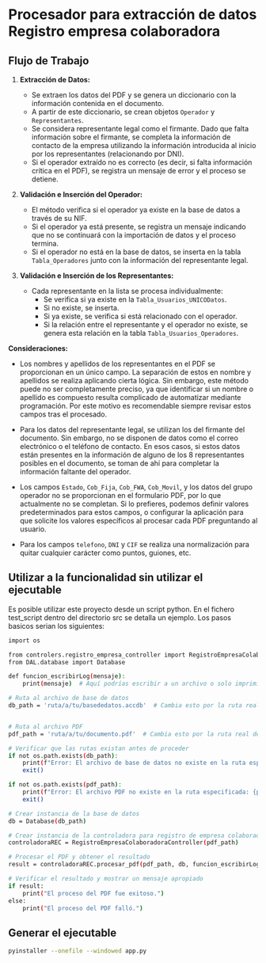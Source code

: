 # Procesador para extracción de datos Registro empresa colaboradora

## Flujo de Trabajo

1. **Extracción de Datos:**
   - Se extraen los datos del PDF y se genera un diccionario con la información contenida en el documento.
   - A partir de este diccionario, se crean objetos `Operador` y `Representantes`.
   - Se considera representante legal como el firmante. Dado que falta información sobre el firmante, se completa la información de contacto de la empresa utilizando la información introducida al inicio por los representantes (relacionando por DNI).
   - Si el operador extraído no es correcto (es decir, si falta información crítica en el PDF), se registra un mensaje de error y el proceso se detiene.

2. **Validación e Inserción del Operador:**
   - El método verifica si el operador ya existe en la base de datos a través de su NIF.
   - Si el operador ya está presente, se registra un mensaje indicando que no se continuará con la importación de datos y el proceso termina.
   - Si el operador no está en la base de datos, se inserta en la tabla `Tabla_Operadores` junto con la información del representante legal.

3. **Validación e Inserción de los Representantes:**
   - Cada representante en la lista se procesa individualmente:
     - Se verifica si ya existe en la `Tabla_Usuarios_UNICODatos`.
     - Si no existe, se inserta.
     - Si ya existe, se verifica si está relacionado con el operador.
     - Si la relación entre el representante y el operador no existe, se genera esta relación en la tabla `Tabla_Usuarios_Operadores`.

**Consideraciones:**

- Los nombres y apellidos de los representantes en el PDF se proporcionan en un único campo. La separación de estos en nombre y apellidos se realiza aplicando cierta lógica. Sin embargo, este método puede no ser completamente preciso, ya que identificar si un nombre o apellido es compuesto resulta complicado de automatizar mediante programación. Por este motivo es recomendable siempre revisar estos campos tras el procesado.

- Para los datos del representante legal, se utilizan los del firmante del documento. Sin embargo, no se disponen de datos como el correo electrónico o el teléfono de contacto. En esos casos, si estos datos están presentes en la información de alguno de los 8 representantes posibles en el documento, se toman de ahí para completar la información faltante del operador.

- Los campos `Estado`, `Cob_Fija`, `Cob_FWA`, `Cob_Movil`, y los datos del grupo operador no se proporcionan en el formulario PDF, por lo que actualmente no se completan. Si lo prefieres, podemos definir valores predeterminados para estos campos, o configurar la aplicación para que solicite los valores específicos al procesar cada PDF preguntando al usuario.

- Para los campos `telefono`, `DNI` y `CIF` se realiza una normalización para quitar cualquier carácter como puntos, guiones, etc.

## Utilizar a la funcionalidad sin utilizar el ejecutable

Es posible utilizar este proyecto desde un script python. En el fichero test_script dentro del directorio src se detalla un ejemplo. Los pasos basicos serian los siguientes:

```sh
import os

from controlers.registro_empresa_controller import RegistroEmpresaColaboradoraController
from DAL.database import Database

def funcion_escribirLog(mensaje):
    print(mensaje)  # Aquí podrías escribir a un archivo o solo imprimir en consola

# Ruta al archivo de base de datos
db_path = 'ruta/a/tu/basededatos.accdb'  # Cambia esto por la ruta real del archivo de base de datos


# Ruta al archivo PDF
pdf_path = 'ruta/a/tu/documento.pdf'  # Cambia esto por la ruta real del archivo PDF

# Verificar que las rutas existan antes de proceder
if not os.path.exists(db_path):
    print(f"Error: El archivo de base de datos no existe en la ruta especificada: {db_path}")
    exit()

if not os.path.exists(pdf_path):
    print(f"Error: El archivo PDF no existe en la ruta especificada: {pdf_path}")
    exit()

# Crear instancia de la base de datos
db = Database(db_path)

# Crear instancia de la controladora para registro de empresa colaboradora
controladoraREC = RegistroEmpresaColaboradoraController(pdf_path)

# Procesar el PDF y obtener el resultado
result = controladoraREC.procesar_pdf(pdf_path, db, funcion_escribirLog)

# Verificar el resultado y mostrar un mensaje apropiado
if result:
    print("El proceso del PDF fue exitoso.")
else:
    print("El proceso del PDF falló.")

````

## Generar el ejecutable

```sh
pyinstaller --onefile --windowed app.py
````

